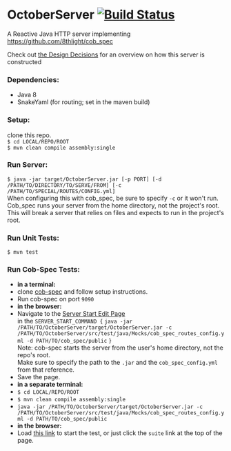 # OctoberServer [![Build Status](https://travis-ci.org/IanDCarroll/OctoberServer.svg?branch=master)](https://travis-ci.org/IanDCarroll/OctoberServer)
A Reactive Java HTTP server implementing https://github.com/8thlight/cob_spec


Check out [the Design Decisions](https://github.com/IanDCarroll/OctoberServer/wiki/Design-Decisions) for an overview on how this server is constructed

### Dependencies:

- Java 8
- SnakeYaml (for routing; set in the maven build)

### Setup:

clone this repo.<br>
`$ cd LOCAL/REPO/ROOT`<br>
`$ mvn clean compile assembly:single`

### Run Server:
`$ java -jar target/OctoberServer.jar [-p PORT] [-d /PATH/TO/DIRECTORY/TO/SERVE/FROM] [-c /PATH/TO/SPECIAL/ROUTES/CONFIG.yml]`<br>
When configuring this with cob_spec, be sure to specify `-c` or it won't run.<br>
Cob_spec runs your server from the home directory, not the project's root.<br>
This will break a server that relies on files and expects to run in the project's root.

### Run Unit Tests:

`$ mvn test`

### Run Cob-Spec Tests:
- __in a terminal:__
- clone [cob-spec](https://github.com/8thlight/cob_spec) and follow setup instructions.
- Run cob-spec on port `9090`<br> 
- __in the browser:__
- Navigate to the [Server Start Edit Page](http://localhost:9090/HttpTestSuite?edit)<br>
in the `SERVER_START_COMMAND {` `java -jar /PATH/TO/OctoberServer/target/OctoberServer.jar -c /PATH/TO/OctoberServer/src/test/java/Mocks/cob_spec_routes_config.yml -d PATH/TO/cob_spec/public` `}`<br>
Note: cob-spec starts the server from the user's home directory, not the repo's root.</br>
Make sure to specify the path to the `.jar` and the `cob_spec_config.yml` from that reference.<br>
- Save the page.<br>
- __in a separate terminal:__
- `$ cd LOCAL/REPO/ROOT`
- `$ mvn clean compile assembly:single`
- `java -jar /PATH/TO/OctoberServer/target/OctoberServer.jar -c /PATH/TO/OctoberServer/src/test/java/Mocks/cob_spec_routes_config.yml -d PATH/TO/cob_spec/public`
- __in the browser:__
- Load [this link](http://localhost:9090/HttpTestSuite?suite) to start the test, or just click the `suite` link at the top of the page.